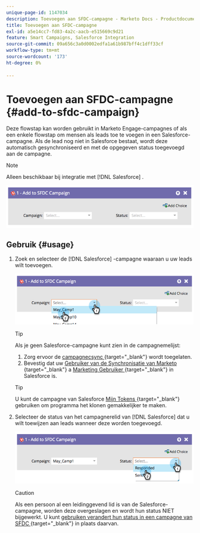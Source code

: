 ```yaml
---
unique-page-id: 1147034
description: Toevoegen aan SFDC-campagne - Marketo Docs - Productdocumentatie
title: Toevoegen aan SFDC-campagne
exl-id: a5e14cc7-fd83-4a2c-aacb-e515669c9d21
feature: Smart Campaigns, Salesforce Integration
source-git-commit: 09a656c3a0d0002edfa1a61b987bff4c1dff33cf
workflow-type: tm+mt
source-wordcount: '173'
ht-degree: 0%

---
```


# Toevoegen aan SFDC-campagne {#add-to-sfdc-campaign}

Deze flowstap kan worden gebruikt in Marketo Engage-campagnes of als een enkele flowstap om mensen als leads toe te voegen in een Salesforce-campagne. Als de lead nog niet in Salesforce bestaat, wordt deze automatisch gesynchroniseerd en met de opgegeven status toegevoegd aan de campagne.

>[!NOTE]
>
>Alleen beschikbaar bij integratie met [!DNL Salesforce] .

![](assets/add-to-sfdc-campaign-1.png)

## Gebruik {#usage}

1. Zoek en selecteer de [!DNL Salesforce] -campagne waaraan u uw leads wilt toevoegen.

   ![](assets/add-to-sfdc-campaign-2.png)

   >[!TIP]
   >
   >Als je geen Salesforce-campagne kunt zien in de campagnemelijst:
   >
   > 1. Zorg ervoor de [ campagnecsync ](/help/marketo/product-docs/crm-sync/salesforce-sync/setup/optional-steps/enable-disable-campaign-sync.md){target="_blank"} wordt toegelaten.
   > 1. Bevestig dat uw [ Gebruiker van de Synchronisatie van Marketo ](/help/marketo/product-docs/crm-sync/salesforce-sync/setup/enterprise-unlimited-edition/step-2-of-3-create-a-salesforce-user-for-marketo-enterprise-unlimited.md){target="_blank"} a [ Marketing Gebruiker ](/help/marketo/product-docs/crm-sync/salesforce-sync/setup/optional-steps/enable-disable-campaign-sync/make-marketo-sync-user-a-marketing-user.md){target="_blank"} in Salesforce is.

   >[!TIP]
   >
   >U kunt de campagne van Salesforce [ Mijn Tokens ](/help/marketo/product-docs/core-marketo-concepts/programs/tokens/managing-my-tokens.md){target="_blank"} gebruiken om programma het klonen gemakkelijker te maken.

1. Selecteer de status van het campagnerelid van [!DNL Salesforce] dat u wilt toewijzen aan leads wanneer deze worden toegevoegd.

   ![](assets/add-to-sfdc-campaign-3.png)

   >[!CAUTION]
   >
   >Als een persoon al een leidinggevend lid is van de Salesforce-campagne, worden deze overgeslagen en wordt hun status NIET bijgewerkt. U kunt [ gebruiken verandert hun status in een campagne van SFDC ](/help/marketo/product-docs/core-marketo-concepts/smart-campaigns/salesforce-flow-actions/change-status-in-sfdc-campaign.md){target="_blank"} in plaats daarvan.
